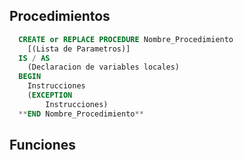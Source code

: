 ## Procedimientos
```sql
  CREATE or REPLACE PROCEDURE Nombre_Procedimiento  
    [(Lista de Parametros)]  
  IS / AS 
    (Declaracion de variables locales)  
  BEGIN  
    Instrucciones  
    (EXCEPTION
        Instrucciones)  
  **END Nombre_Procedimiento**  
```

## Funciones


































